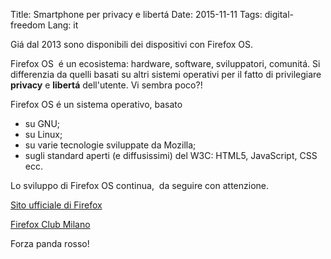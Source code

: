 Title: Smartphone per privacy e libertá
Date: 2015-11-11
Tags: digital-freedom
Lang: it


Giá dal 2013 sono disponibili dei dispositivi con Firefox OS.

Firefox OS  é un ecosistema: hardware, software, sviluppatori, comunitá. Si differenzia da quelli basati su altri sistemi operativi per il fatto di privilegiare <strong>privacy</strong> e <strong>libertá</strong> dell'utente. Vi sembra poco?!

Firefox OS é un sistema operativo, basato
<ul>
<li>su GNU;</li>
<li>su Linux;</li>
<li>su varie tecnologie sviluppate da Mozilla;</li>
<li>sugli standard aperti (e diffusissimi) del W3C: HTML5, JavaScript, CSS ecc.</li>
</ul>
Lo sviluppo di Firefox OS continua,  da seguire con attenzione.

<a href="https://www.mozilla.org/en-US/firefox/products/">Sito ufficiale di Firefox</a>

<a href="http://firefoxmilano.it/">Firefox Club Milano</a>

Forza panda rosso!
